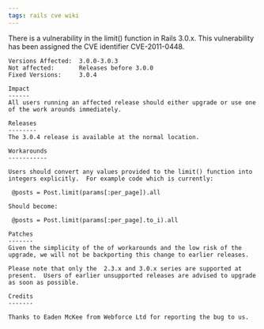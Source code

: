 ```yaml
---
tags: rails cve wiki
---
```


There is a vulnerability in the limit() function in Rails 3.0.x. This
    vulnerability has been assigned the CVE identifier CVE-2011-0448.

    Versions Affected:  3.0.0-3.0.3
    Not affected:       Releases before 3.0.0
    Fixed Versions:     3.0.4

    Impact
    ------
    All users running an affected release should either upgrade or use one
    of the work arounds immediately.

    Releases
    --------
    The 3.0.4 release is available at the normal location.

    Workarounds
    -----------

    Users should convert any values provided to the limit() function into
    integers explicitly.  For example code which is currently:

     @posts = Post.limit(params[:per_page]).all

    Should become:

     @posts = Post.limit(params[:per_page].to_i).all

    Patches
    -------
    Given the simplicity of the of workarounds and the low risk of the
    upgrade, we will not be backporting this change to earlier releases.

    Please note that only the  2.3.x and 3.0.x series are supported at
    present.  Users of earlier unsupported releases are advised to upgrade
    as soon as possible.

    Credits
    -------

    Thanks to Eaden McKee from Webforce Ltd for reporting the bug to us.

